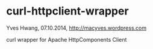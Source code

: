 curl-httpclient-wrapper
=======================

Yves Hwang, 07.10.2014, http://macyves.wordpress.com

curl wrapper for Apache HttpComponents Client
